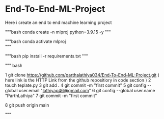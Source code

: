 # End-To-End-ML-Project
Here i create  an  end to end machine learning project 

"""bash
conda create -n mlproj python=3.9.15 -y
"""

"""bash
conda activate mlproj  
"""

"""bash
pip install -r requirements.txt
"""

""" bash


1  git clone https://github.com/parthalathiya034/End-To-End-ML-Project.git ( here link is the HTTP Link from the github repositiory in code section )
2  touch teplate.py
3  git add .
4  git commit -m "first commit"
5  git config --global user.email "lathiyap46@gmail.com"
6  git config --global user.name "ParthLathiya"
7  git commit -m "first commit"

8 git push origin main

"""